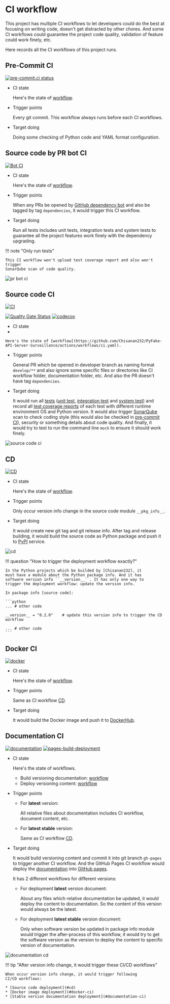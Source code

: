 # CI workflow

This project has multiple CI workflows to let developers could do the best at focusing on writing code, doesn't get 
distracted by other chores. And some CI workflows could guarantee the project code quality, validation of feature could 
work finely, etc.

Here records all the CI workflows of this project runs.

## Pre-Commit CI

[![pre-commit.ci status](https://results.pre-commit.ci/badge/github/Chisanan232/PyFake-API-Server-Surveillance/master.svg)](https://results.pre-commit.ci/latest/github/Chisanan232/PyFake-API-Server-Surveillance/master)

* CI state

    Here's the state of [workflow](https://results.pre-commit.ci/latest/github/Chisanan232/PyFake-API-Server-Surveillance/master).

* Trigger points

    Every git commit. This workflow always runs before each CI workflows.

* Target doing

    Doing some checking of Python code and YAML format configuration.

## Source code by PR bot CI

[![Bot CI](https://github.com/Chisanan232/PyFake-API-Server-Surveillance/actions/workflows/bot-ci.yaml/badge.svg)](https://github.com/Chisanan232/PyFake-API-Server-Surveillance/actions/workflows/bot-ci.yaml)

* CI state

    Here's the state of [workflow](https://github.com/Chisanan232/PyFake-API-Server-Surveillance/actions/workflows/bot-ci.yaml).

* Trigger points

    When any PRs be opened by [GitHub dependency bot](https://docs.github.com/en/code-security/dependabot) and also be 
    tagged by tag ``dependencies``, it would trigger this CI workflow.

* Target doing

    Run all tests includes unit tests, integration tests and system tests to guarantee all the project features work 
    finely with the dependency upgrading.

!!! note "Only run tests"

    This CI workflow won't upload test coverage report and also won't trigger
    SonarQube scan of code quality.

![pr bot ci]

[pr bot ci]: ../../../_images/development/contributing/join_in_developing/bot_pr_ci.png

## Source code CI

[![CI](https://github.com/Chisanan232/PyFake-API-Server-Surveillance/actions/workflows/ci.yaml/badge.svg)](https://github.com/Chisanan232/PyFake-API-Server-Surveillance/actions/workflows/ci.yaml)

[![Quality Gate Status](https://sonarcloud.io/api/project_badges/measure?project=Chisanan232_PyFake-API-Server-Surveillance&metric=alert_status)](https://sonarcloud.io/summary/new_code?id=Chisanan232_PyFake-API-Server-Surveillance)
[![codecov](https://codecov.io/gh/Chisanan232/PyFake-API-Server-Surveillance/graph/badge.svg?token=GJYBfInkzX)](https://codecov.io/gh/Chisanan232/PyFake-API-Server-Surveillance)

* CI state
* 

    Here's the state of [workflow](https://github.com/Chisanan232/PyFake-API-Server-Surveillance/actions/workflows/ci.yaml).

* Trigger points

    General PR which be opened in developer branch as naming format ``develop/**`` and also ignore some specific files 
    or directories like CI workflow folder, documentation folder, etc. And also the PR doesn't have tag ``dependencies``.

* Target doing

    It would run all [tests] ([unit test], [integration test] and [system test]) and record all [test coverage reports] 
    of each test with different runtime environment OS and Python version. It would also trigger [SonarQube] scan to check
    coding style (this would also be checked in [pre-commit CI]), security or something details about code quality. And 
    finally, it would try to test to run the command line ``mock`` to ensure it should work finely.

[tests]: https://github.com/Chisanan232/PyFake-API-Server/tree/master/test
[unit test]: https://github.com/Chisanan232/PyFake-API-Server/tree/master/test/unit_test
[integration test]: https://github.com/Chisanan232/PyFake-API-Server/tree/master/test/integration_test
[system test]: https://github.com/Chisanan232/PyFake-API-Server/tree/master/test/system_test

[test coverage reports]: https://app.codecov.io/gh/Chisanan232/PyFake-API-Server
[SonarQube]: https://sonarcloud.io/summary/new_code?id=Chisanan232_PyFake-API-Server
[pre-commit CI]: https://results.pre-commit.ci/run/github/604187293/1735723133.6DCBop-ERCWYNuC-gaGlyA

![source code ci]

[source code ci]: ../../../_images/development/contributing/join_in_developing/source_code_ci.png

## CD

[![CD](https://github.com/Chisanan232/PyFake-API-Server-Surveillance/actions/workflows/cd.yaml/badge.svg)](https://github.com/Chisanan232/PyFake-API-Server-Surveillance/actions/workflows/cd.yaml)

* CI state

    Here's the state of [workflow](https://github.com/Chisanan232/PyFake-API-Server-Surveillance/actions/workflows/cd.yaml).

* Trigger points

    Only occur version info change in the source code module ``__pkg_info__``.

* Target doing

    It would create new git tag and git release info. After tag and release building, it would build the source code as 
    Python package and push it to [PyPI] service.

[PyPI]: https://pypi.org/project/PyFake-API-Server/

![cd]

[cd]: ../../../_images/development/contributing/join_in_developing/cd.png

!!! question "How to trigger the deployment workflow exactly?"

    In the Python projects which be builded by [Chisanan232], it
    must have a module about the Python package info. And it has
    software version info ``__version__``. It has only one way to
    trigger the deployment workflow: update the version info.

    In package info [source code]:

    ```python
    ... # other code

    __version__ = "0.2.0"    # update this version info to trigger the CD workflow

    ... # other code
    ```

[Chisanan232]: https://github.com/Chisanan232
[source code]: https://github.com/Chisanan232/PyFake-API-Server/blob/master/pymock_server/__pkg_info__.py#L17

## Docker CI

[![docker](https://github.com/Chisanan232/PyFake-API-Server-Surveillance/actions/workflows/docker.yaml/badge.svg)](https://github.com/Chisanan232/PyFake-API-Server-Surveillance/actions/workflows/docker.yaml)

* CI state

    Here's the state of [workflow](https://github.com/Chisanan232/PyFake-API-Server-Surveillance/actions/workflows/docker.yaml).

* Trigger points

    Same as CI workflow [CD](#cd).

* Target doing

    It would build the Docker image and push it to [DockerHub].

[DockerHub]: https://hub.docker.com/repository/docker/chisanan232/pyfake-api-server/general

## Documentation CI

[![documentation](https://github.com/Chisanan232/PyFake-API-Server-Surveillance/actions/workflows/documentation.yaml/badge.svg)](https://github.com/Chisanan232/PyFake-API-Server-Surveillance/actions/workflows/documentation.yaml)
[![pages-build-deployment](https://github.com/Chisanan232/PyFake-API-Server-Surveillance/actions/workflows/pages/pages-build-deployment/badge.svg)](https://github.com/Chisanan232/PyFake-API-Server-Surveillance/actions/workflows/pages/pages-build-deployment)

* CI state

    Here's the state of workflows.

    * Build versioning documentation: [workflow](https://github.com/Chisanan232/PyFake-API-Server-Surveillance/actions/workflows/documentation.yaml)
    * Deploy versioning content: [workflow](https://github.com/Chisanan232/PyFake-API-Server-Surveillance/actions/workflows/pages/pages-build-deployment)

* Trigger points

    * For **latest** version: 

        All relative files about documentation includes CI workflow, document content, etc.

    * For **latest stable** version: 

        Same as CI workflow [CD](#cd).

* Target doing

    It would build versioning content and commit it into git branch ``gh-pages`` to trigger another CI workflow. And
    the GitHub Pages CI workflow would deploy the [documentation] into [GitHub pages].

    It has 2 different workflows for different versions:

    * For deployment **latest** version document: 
    
        About any files which relative documentation be updated, it would deploy the content to documentation. So the
        content of this version would always be the latest.
    
    * For deployment **latest stable** version document: 
    
        Only when software version be updated in package info module would trigger the after-process of this workflow,
        it would try to get the software version as the version to deploy the content to specific version of documentation.

[documentation]: https://github.com/Chisanan232/PyFake-API-Server/tree/master/docs
[GitHub pages]: https://chisanan232.github.io/pyfake-api-server/stable/

![documentation cd]

[documentation cd]: ../../../_images/development/contributing/join_in_developing/documentation_cd_workflow.png


!!! tip "After version info change, it would trigger these CI/CD workflows"

    When occur version info change, it would trigger following
    CI/CD workflows:

    * [Source code deployment](#cd)
    * [Docker image deployment](#docker-ci)
    * [Stable version documentation deployment](#documentation-ci)
